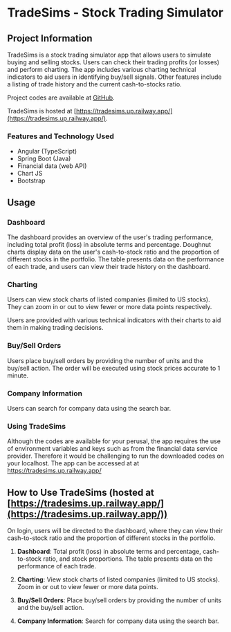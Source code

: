 # TradeSims - Stock Trading Simulator

## Project Information

TradeSims is a stock trading simulator app that allows users to simulate buying and selling stocks. Users can check their trading profits (or losses) and perform charting. The app includes various charting technical indicators to aid users in identifying buy/sell signals. Other features include a listing of trade history and the current cash-to-stocks ratio.

Project codes are available at [GitHub](https://github.com/nchinling/TradeSims).

TradeSims is hosted at [https://tradesims.up.railway.app/](https://tradesims.up.railway.app/).

### Features and Technology Used

- Angular (TypeScript)
- Spring Boot (Java)
- Financial data (web API)
- Chart JS
- Bootstrap

## Usage

### Dashboard

The dashboard provides an overview of the user's trading performance, including total profit (loss) in absolute terms and percentage. Doughnut charts display data on the user's cash-to-stock ratio and the proportion of different stocks in the portfolio. The table presents data on the performance of each trade, and users can view their trade history on the dashboard.

### Charting

Users can view stock charts of listed companies (limited to US stocks). They can zoom in or out to view fewer or more data points respectively.

Users are provided with various technical indicators with their charts to aid them in making trading decisions.


### Buy/Sell Orders

Users place buy/sell orders by providing the number of units and the buy/sell action. The order will be executed using stock prices accurate to 1 minute.


### Company Information

Users can search for company data using the search bar.

### Using TradeSims
Although the codes are available for your perusal, the app requires the use of environment variables and keys such as from the financial data service provider. Therefore it would be challenging to run the downloaded codes on your localhost. The app can be accessed at at https://tradesims.up.railway.app/


## How to Use TradeSims (hosted at [https://tradesims.up.railway.app/](https://tradesims.up.railway.app/))

On login, users will be directed to the dashboard, where they can view their cash-to-stock ratio and the proportion of different stocks in the portfolio.

1. **Dashboard**: Total profit (loss) in absolute terms and percentage, cash-to-stock ratio, and stock proportions. The table presents data on the performance of each trade.

2. **Charting**: View stock charts of listed companies (limited to US stocks). Zoom in or out to view fewer or more data points.

3. **Buy/Sell Orders**: Place buy/sell orders by providing the number of units and the buy/sell action.

4. **Company Information**: Search for company data using the search bar.

